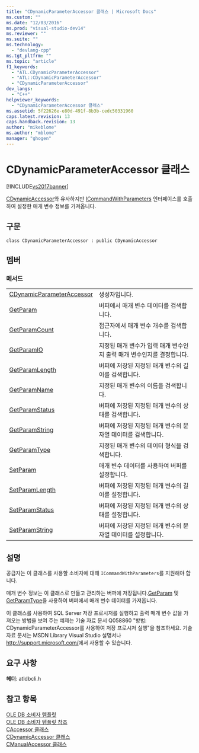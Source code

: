 ```yaml
---
title: "CDynamicParameterAccessor 클래스 | Microsoft Docs"
ms.custom: ""
ms.date: "12/03/2016"
ms.prod: "visual-studio-dev14"
ms.reviewer: ""
ms.suite: ""
ms.technology: 
  - "devlang-cpp"
ms.tgt_pltfrm: ""
ms.topic: "article"
f1_keywords: 
  - "ATL.CDynamicParameterAccessor"
  - "ATL::CDynamicParameterAccessor"
  - "CDynamicParameterAccessor"
dev_langs: 
  - "C++"
helpviewer_keywords: 
  - "CDynamicParameterAccessor 클래스"
ms.assetid: 5f22626e-e80d-491f-8b3b-cedc50331960
caps.latest.revision: 13
caps.handback.revision: 13
author: "mikeblome"
ms.author: "mblome"
manager: "ghogen"
---
```

# CDynamicParameterAccessor 클래스
[!INCLUDE[vs2017banner](../../assembler/inline/includes/vs2017banner.md)]

[CDynamicAccessor](../../data/oledb/cdynamicaccessor-class.md)와 유사하지만 [ICommandWithParameters](https://msdn.microsoft.com/en-us/library/ms712937.aspx) 인터페이스를 호출하여 설정한 매개 변수 정보를 가져옵니다.  
  
## 구문  
  
```  
class CDynamicParameterAccessor : public CDynamicAccessor  
```  
  
## 멤버  
  
### 메서드  
  
|||  
|-|-|  
|[CDynamicParameterAccessor](../../data/oledb/cdynamicparameteraccessor-cdynamicparameteraccessor.md)|생성자입니다.|  
|[GetParam](../../data/oledb/cdynamicparameteraccessor-getparam.md)|버퍼에서 매개 변수 데이터를 검색합니다.|  
|[GetParamCount](../../data/oledb/cdynamicparameteraccessor-getparamcount.md)|접근자에서 매개 변수 개수를 검색합니다.|  
|[GetParamIO](../../data/oledb/cdynamicparameteraccessor-getparamio.md)|지정된 매개 변수가 입력 매개 변수인지 출력 매개 변수인지를 결정합니다.|  
|[GetParamLength](../../data/oledb/cdynamicparameteraccessor-getparamlength.md)|버퍼에 저장된 지정된 매개 변수의 길이를 검색합니다.|  
|[GetParamName](../../data/oledb/cdynamicparameteraccessor-getparamname.md)|지정된 매개 변수의 이름을 검색합니다.|  
|[GetParamStatus](../../data/oledb/cdynamicparameteraccessor-getparamstatus.md)|버퍼에 저장된 지정된 매개 변수의 상태를 검색합니다.|  
|[GetParamString](../../data/oledb/cdynamicparameteraccessor-getparamstring.md)|버퍼에 저장된 지정된 매개 변수의 문자열 데이터를 검색합니다.|  
|[GetParamType](../../data/oledb/cdynamicparameteraccessor-getparamtype.md)|지정된 매개 변수의 데이터 형식을 검색합니다.|  
|[SetParam](../../data/oledb/cdynamicparameteraccessor-setparam.md)|매개 변수 데이터를 사용하여 버퍼를 설정합니다.|  
|[SetParamLength](../../data/oledb/cdynamicparameteraccessor-setparamlength.md)|버퍼에 저장된 지정된 매개 변수의 길이를 설정합니다.|  
|[SetParamStatus](../../data/oledb/cdynamicparameteraccessor-setparamstatus.md)|버퍼에 저장된 지정된 매개 변수의 상태를 설정합니다.|  
|[SetParamString](../../data/oledb/cdynamicparameteraccessor-setparamstring.md)|버퍼에 저장된 지정된 매개 변수의 문자열 데이터를 설정합니다.|  
  
## 설명  
 공급자는 이 클래스를 사용할 소비자에 대해 `ICommandWithParameters`를 지원해야 합니다.  
  
 매개 변수 정보는 이 클래스로 만들고 관리하는 버퍼에 저장됩니다.[GetParam](../../data/oledb/cdynamicparameteraccessor-getparam.md) 및 [GetParamType](../../data/oledb/cdynamicparameteraccessor-getparamtype.md)을 사용하여 버퍼에서 매개 변수 데이터를 가져옵니다.  
  
 이 클래스를 사용하여 SQL Server 저장 프로시저를 실행하고 출력 매개 변수 값을 가져오는 방법을 보여 주는 예제는 기술 자료 문서 Q058860 "방법: CDynamicParameterAccessor를 사용하여 저장 프로시저 실행"을 참조하세요. 기술 자료 문서는 MSDN Library Visual Studio 설명서나 [http:\/\/support.microsoft.com\/](http://support.microsoft.com)에서 사용할 수 있습니다.  
  
## 요구 사항  
 **헤더**: atldbcli.h  
  
## 참고 항목  
 [OLE DB 소비자 템플릿](../../data/oledb/ole-db-consumer-templates-cpp.md)   
 [OLE DB 소비자 템플릿 참조](../../data/oledb/ole-db-consumer-templates-reference.md)   
 [CAccessor 클래스](../../data/oledb/caccessor-class.md)   
 [CDynamicAccessor 클래스](../../data/oledb/cdynamicaccessor-class.md)   
 [CManualAccessor 클래스](../../data/oledb/cmanualaccessor-class.md)